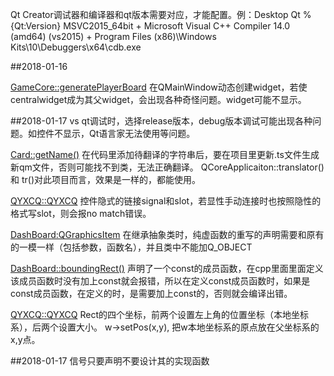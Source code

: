 Qt Creator调试器和编译器和qt版本需要对应，才能配置。例：Desktop Qt %{Qt:Version} MSVC2015_64bit + Microsoft Visual C++ Compiler 14.0 (amd64) (vs2015) + Program Files (x86)\Windows Kits\10\Debuggers\x64\cdb.exe

##2018-01-16

<GameCore::generatePlayerBoard>
在QMainWindow动态创建widget，若使centralwidget成为其父widget，会出现各种奇怪问题。widget可能不显示。


##2018-01-17
vs qt调试时，选择release版本，debug版本调试可能出现各种问题。如控件不显示，Qt语言家无法使用等问题。

<Card::getName()>
在代码里添加待翻译的字符串后，要在项目里更新.ts文件生成新qm文件，否则可能找不到类，无法正确翻译。
QCoreApplicaiton::translator()  和 tr()对此项目而言，效果是一样的，都能使用。

<QYXCQ::QYXCQ>
控件隐式的链接signal和slot，若显性手动连接时也按照隐性的格式写slot，则会报no match错误。

<DashBoard:QGraphicsItem>
在继承抽象类时，纯虚函数的重写的声明需要和原有的一模一样（包括参数，函数名），并且类中不能加Q_OBJECT

<DashBoard::boundingRect()>
声明了一个const的成员函数，在cpp里面里面定义该成员函数时没有加上const就会报错，所以在定义const成员函数时，如果是const成员函数，在定义的时，是需要加上const的，否则就会编译出错。

<QYXCQ::QYXCQ>
Rect的四个坐标，前两个设置左上角的位置坐标（本地坐标系），后两个设置大小。
w->setPos(x,y), 把w本地坐标系的原点放在父坐标系的x,y点。

##2018-01-17
信号只要声明不要设计其的实现函数
